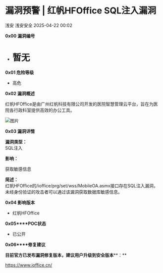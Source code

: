 #  漏洞预警 | 红帆HFOffice SQL注入漏洞   
浅安  浅安安全   2025-04-22 00:02  
  
**0x00 漏洞编号**  
- # 暂无  
  
**0x01 危险等级**  
- 高危  
  
**0x02 漏洞概述**  
  
红帆HFOffice是由广州红帆科技有限公司开发的医院智慧管理云平台，旨在为医院各行政科室提供高效的办公工具。  
  
![图片](https://mmbiz.qpic.cn/sz_mmbiz_png/7stTqD182SWjP6kdhjibnhNYQQ7ibGoNqaibE27cvOiabfDKbtmpJMn9tib23D0YRNaxib3FH0IujjkANlGrMMroAvCg/640?wx_fmt=other&wxfrom=5&wx_lazy=1&wx_co=1&tp=webp "")  
  
**0x03 漏洞详情**  
  
**漏洞类型：**  
SQL注入  
  
**影响：**  
  
获取敏感信息  
  
**简述：**  
红帆HFOffice的/ioffice/prg/set/wss/MobileOA.asmx接口存在SQL注入漏洞，未经身份验证的攻击者可以通过该漏洞获取数据库敏感信息。  
  
**0x04 影响版本**  
- 红帆HFOffice  
  
**0x05****POC状态**  
- 已公开  
  
**0x06****修复建议**  
  
**目前官方已发布漏洞修复版本，建议用户升级到安全版本****：**  
  
https://www.ioffice.cn/  
  
  
  
